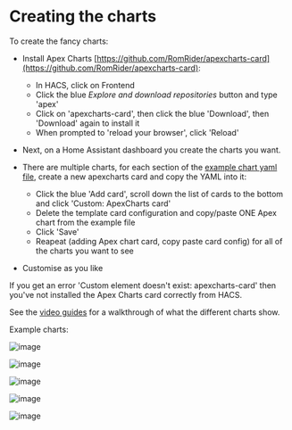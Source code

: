 # Creating the charts

To create the fancy charts:

- Install Apex Charts [https://github.com/RomRider/apexcharts-card](https://github.com/RomRider/apexcharts-card):
    - In HACS, click on Frontend
    - Click the blue *Explore and download repositories* button and type 'apex'
    - Click on 'apexcharts-card', then click the blue 'Download', then 'Download' again to install it
    - When prompted to 'reload your browser', click 'Reload'

- Next, on a Home Assistant dashboard you create the charts you want.
- There are multiple charts, for each section of the
[example chart yaml file](https://raw.githubusercontent.com/springfall2008/batpred/main/templates/example_chart.yml),
create a new apexcharts card and copy the YAML into it:
    - Click the blue 'Add card', scroll down the list of cards to the bottom and click 'Custom: ApexCharts card'
    - Delete the template card configuration and copy/paste ONE Apex chart from the example file
    - Click 'Save'
    - Reapeat (adding Apex chart card, copy paste card config) for all of the charts you want to see
- Customise as you like

If you get an error 'Custom element doesn't exist: apexcharts-card' then you've not installed the Apex Charts card correctly from HACS.

See the [video guides](video-guides.md) for a walkthrough of what the different charts show.

Example charts:

![image](https://github.com/springfall2008/batpred/assets/48591903/28f29756-2502-4079-9c75-398e8a1a0699)

![image](https://github.com/springfall2008/batpred/assets/48591903/4c3df49c-52e5-443f-b9c5-7a673c96b205)

![image](https://github.com/springfall2008/batpred/assets/48591903/5f1f504d-9251-4610-9403-2a5f4d0bf332)

![image](https://github.com/springfall2008/batpred/assets/48591903/c02d65cf-e502-4484-a58d-cff8fb93d0f3)

![image](https://github.com/springfall2008/batpred/assets/48591903/a96934d3-753a-49da-800b-925896f87cb6)
